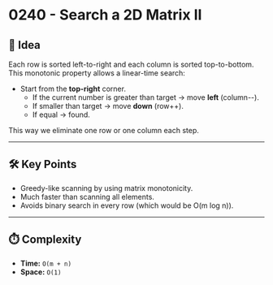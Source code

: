 # 0240 - Search a 2D Matrix II

## 🧠 Idea

Each row is sorted left-to-right and each column is sorted top-to-bottom.  
This monotonic property allows a linear-time search:

- Start from the **top-right** corner.
  - If the current number is greater than target → move **left** (column--).
  - If smaller than target → move **down** (row++).
  - If equal → found.

This way we eliminate one row or one column each step.

---

## 🛠️ Key Points

- Greedy-like scanning by using matrix monotonicity.
- Much faster than scanning all elements.
- Avoids binary search in every row (which would be O(m log n)).

---

## ⏱️ Complexity

- **Time:** `O(m + n)`
- **Space:** `O(1)`
